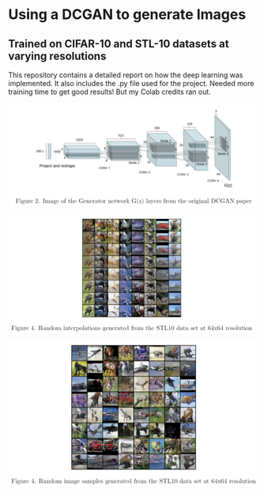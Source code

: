 # Using a DCGAN to generate Images
## Trained on CIFAR-10 and STL-10 datasets at varying resolutions

This repository contains a detailed report on how the deep learning was implemented. It also includes the .py file used for the project. Needed more training time to get good results! But my Colab credits ran out.

![image info](DCGAN.png)

![image info](interpolations.png)

![image info](random.png)
